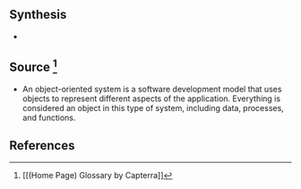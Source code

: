 ## Synthesis
- 
## Source [^1]
- An object-oriented system is a software development model that uses objects to represent different aspects of the application. Everything is considered an object in this type of system, including data, processes, and functions.
## References

[^1]: [[(Home Page) Glossary by Capterra]]
